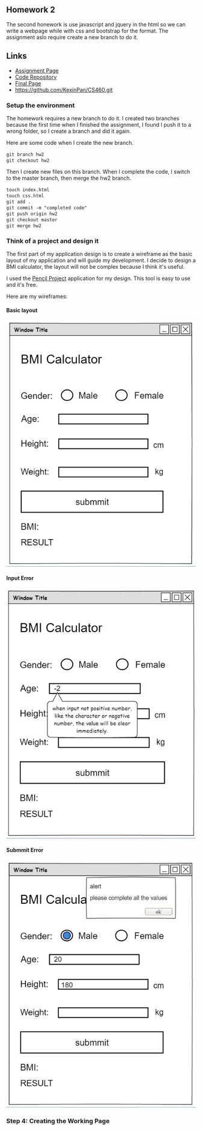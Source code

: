 ## Homework 2

The second honework is use javascript and jquery in the html so we can write a webpage while with css and bootstrap for the format. The assignment aslo require create a new branch to do it. 


## Links

* [Assignment Page](http://www.wou.edu/~morses/classes/cs46x/assignments/HW2.html)
* [Code Repository](https://github.com/KexinPan/CS460)
* [Final Page](https://kexinpan.github.io/CS460/HW2/sample)
* https://github.com/KexinPan/CS460.git

### Setup the environment

The homework requires a new branch to do it. I created two branches because the first time when I finished the assignment, I found I push it to a wrong folder, so I create a branch and did it again.

Here are some code when I create the new branch.

```
git branch hw2
git checkout hw2
```
Then I create new files on this branch. When I complete the code, I switch to the master branch, then merge the hw2 branch.

```
touch index.html
touch css.html
git add .
git commit -m "completed code"
git push origin hw2
git checkout master
git merge hw2
```

### Think of a project and design it

The first part of my application design is to create a wireframe as the basic layout of my application and will guide my development. I decide to design a BMI calculator, the layout will not be complex because I think it's useful.

I used the [Pencil Project](http://pencil.evolus.vn/) application for my design. This tool is easy to use and it's free.

Here are my wireframes:

#### Basic layout

![wireframe-normal](img/wireframe-normal.jpg)

#### Input Error

![inputError](img/inputError.jpg)

#### Submmit Error

![alert](img/alert.jpg)

### Step 4: Creating the Working Page









